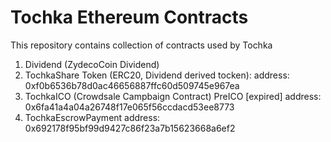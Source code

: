 # Tochka Ethereum Contracts

This repository contains collection of contracts used by Tochka

1. Dividend (ZydecoCoin Dividend)
2. TochkaShare Token (ERC20, Dividend derived tocken): 
	address: 0xf0b6536b78d0ac46656887ffc60d509745e967ea
3. TochkaICO (Crowdsale Campbaign Contract) 
	PreICO [expired]
	address: 0x6fa41a4a04a26748f17e065f56ccdacd53ee8773
4. TochkaEscrowPayment
	address: 0x692178f95bf99d9427c86f23a7b15623668a6ef2

